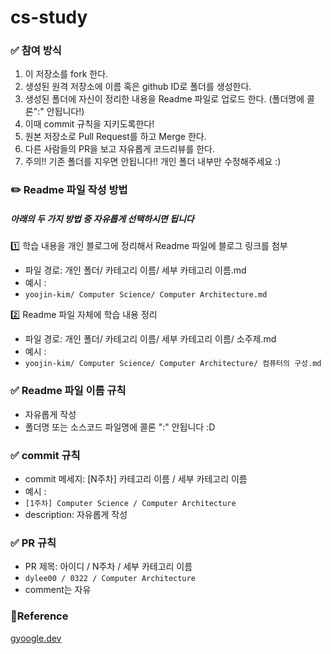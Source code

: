 # cs-study
### ✅ 참여 방식
1. 이 저장소를 fork 한다.
2. 생성된 원격 저장소에 이름 혹은 github ID로 폴더를 생성한다.
3. 생성된 폴더에 자신이 정리한 내용을 Readme 파일로 업로드 한다. (폴더명에 콜론":" 안됩니다!)
4. 이때 commit 규칙을 지키도록한다!
5. 원본 저장소로 Pull Request를 하고 Merge 한다.
6. 다른 사람들의 PR을 보고 자유롭게 코드리뷰를 한다.
7. 주의!! 기존 폴더를 지우면 안됩니다!! 개인 폴더 내부만 수정해주세요 :)

### ✏️ Readme 파일 작성 방법
##### 아래의 두 가지 방법 중 자유롭게 선택하시면 됩니다

1️⃣ 학습 내용을 개인 블로그에 정리해서 Readme 파일에 블로그 링크를 첨부
 - 파일 경로: 개인 폴더/ 카테고리 이름/ 세부 카테고리 이름.md
 - 예시 :
 - ``` yoojin-kim/ Computer Science/ Computer Architecture.md ```
   
2️⃣ Readme 파일 자체에 학습 내용 정리
 - 파일 경로: 개인 폴더/ 카테고리 이름/ 세부 카테고리 이름/ 소주제.md
 - 예시 :
 - ``` yoojin-kim/ Computer Science/ Computer Architecture/ 컴퓨터의 구성.md ```

### ✅ Readme 파일 이름 규칙
- 자유롭게 작성
- 폴더명 또는 소스코드 파일명에 콜론 ":" 안됩니다 :D

### ✅ commit 규칙
- commit 메세지: [N주차]  카테고리 이름 / 세부 카테고리 이름
- 예시 :
- ``` [1주차] Computer Science / Computer Architecture ```
- description: 자유롭게 작성

### ✅ PR 규칙
- PR 제목: 아이디 / N주차 / 세부 카테고리 이름
- ``` dylee00 / 0322 / Computer Architecture ```
- comment는 자유

### 📎Reference
[gyoogle.dev](https://gyoogle.dev/blog/)
